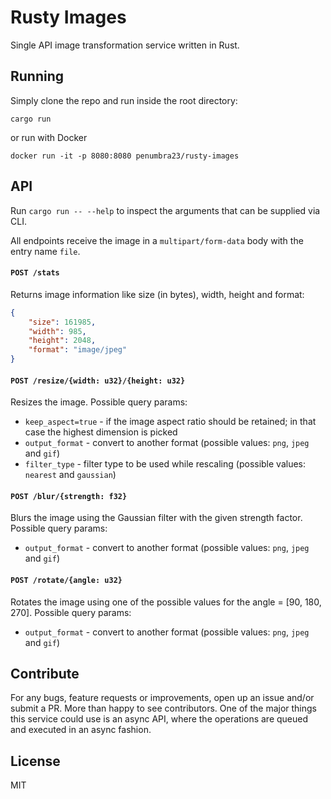 # Rusty Images

Single API image transformation service written in Rust.

## Running

Simply clone the repo and run inside the root directory:
```
cargo run
```

or run with Docker

```
docker run -it -p 8080:8080 penumbra23/rusty-images
```

## API

Run `cargo run -- --help` to inspect the arguments that can be supplied via CLI.

All endpoints receive the image in a `multipart/form-data` body with the entry name `file`.

#### `POST /stats`

Returns image information like size (in bytes), width, height and format:
```json
{
    "size": 161985,
    "width": 985,
    "height": 2048,
    "format": "image/jpeg"
}
```

#### `POST /resize/{width: u32}/{height: u32}`

Resizes the image. Possible query params:
- `keep_aspect=true` - if the image aspect ratio should be retained; in that case the highest dimension is picked
- `output_format` - convert to another format (possible values: `png`, `jpeg` and `gif`)
- `filter_type` - filter type to be used while rescaling (possible values: `nearest` and `gaussian`)

#### `POST /blur/{strength: f32}`

Blurs the image using the Gaussian filter with the given strength factor. Possible query params:
- `output_format` - convert to another format (possible values: `png`, `jpeg` and `gif`)

#### `POST /rotate/{angle: u32}`

Rotates the image using one of the possible values for the angle = [90, 180, 270]. Possible query params:
- `output_format` - convert to another format (possible values: `png`, `jpeg` and `gif`)

## Contribute

For any bugs, feature requests or improvements, open up an issue and/or submit a PR. More than happy to see contributors.
One of the major things this service could use is an async API, where the operations are queued and executed in an async fashion.

## License
MIT
